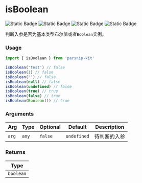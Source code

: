 # isBoolean
![Static Badge](https://img.shields.io/badge/Statement%20Coverage-100.00%-brightgreen) ![Static Badge](https://img.shields.io/badge/Branch%20Coverage-100.00%-brightgreen) ![Static Badge](https://img.shields.io/badge/Function%20Coverage-100.00%-brightgreen) ![Static Badge](https://img.shields.io/badge/Line%20Coverage-100.00%-brightgreen)
      
判断入参是否为基本类型布尔值或者`Boolean`实例。

### Usage

```ts
import { isBoolean } from 'parsnip-kit'

isBoolean('test') // false
isBoolean(1) // false
isBoolean('') // false
isBoolean(null) // false
isBoolean(undefined) // false
isBoolean(true) // true
isBoolean(false) // true
isBoolean(Boolean()) // true
```

      
### Arguments
      
| Arg | Type | Optional | Default | Description |
| --- | --- | --- | --- | --- |
| `arg` | `any` | `false` | `undefined` | 待判断的入参  |
      
### Returns

| Type |
| ---  |
| `boolean`  |